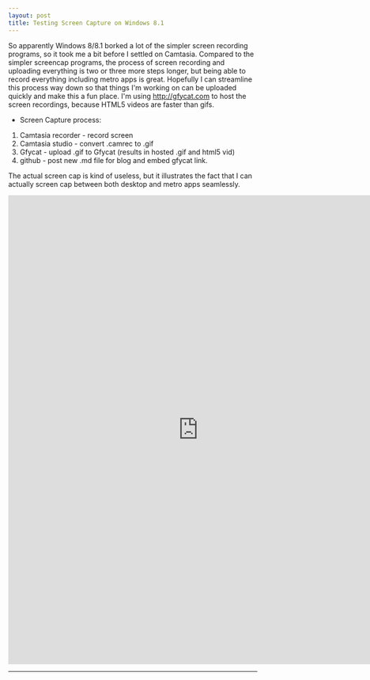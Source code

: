 ```yaml
---
layout: post
title: Testing Screen Capture on Windows 8.1
---
```


  So apparently Windows 8/8.1 borked a lot of the simpler screen recording programs, so it took me a bit before I settled on Camtasia. Compared to the simpler screencap programs, the process of screen recording and uploading everything is two or three more steps longer, but being able to record everything including metro apps is great. Hopefully I can streamline this process way down so that things I'm working on can be uploaded quickly and make this a fun place. I'm using http://gfycat.com to host the screen recordings, because HTML5 videos are faster than gifs. 
  
* Screen Capture process:  
 1. Camtasia recorder - record screen  
 2. Camtasia studio - convert .camrec to .gif  
 3. Gfycat - upload .gif to Gfycat (results in hosted .gif and html5 vid)  
 4. github - post new .md file for blog and embed gfycat link.  
  

The actual screen cap is kind of useless, but it illustrates the fact that I can actually screen cap between both desktop and metro apps seamlessly.   

<iframe id="gif" src="http://gfycat.com/iframe/UnawareMinorDarklingbeetle" frameborder="0" scrolling="no" width="768" height="948" ><script language="Javascript" type="text/javascript">

  var _iframe = parent.document.getElementById("gif"),
      _height = _iframe.contentDocument.getElementById("size").scrollHeight || _iframe.contentWindow.document.getElementById("size").scrollHeight;
      _iframe.height = _height + 40;
</script>
</iframe>

-----

